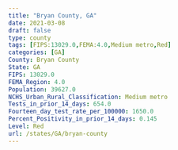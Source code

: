 ```yaml
---
title: "Bryan County, GA"
date: 2021-03-08
draft: false
type: county
tags: [FIPS:13029.0,FEMA:4.0,Medium metro,Red]
categories: [GA]
County: Bryan County
State: GA
FIPS: 13029.0
FEMA_Region: 4.0
Population: 39627.0
NCHS_Urban_Rural_Classification: Medium metro
Tests_in_prior_14_days: 654.0
Fourteen_day_test_rate_per_100000: 1650.0
Percent_Positivity_in_prior_14_days: 0.145
Level: Red
url: /states/GA/bryan-county
---
```



